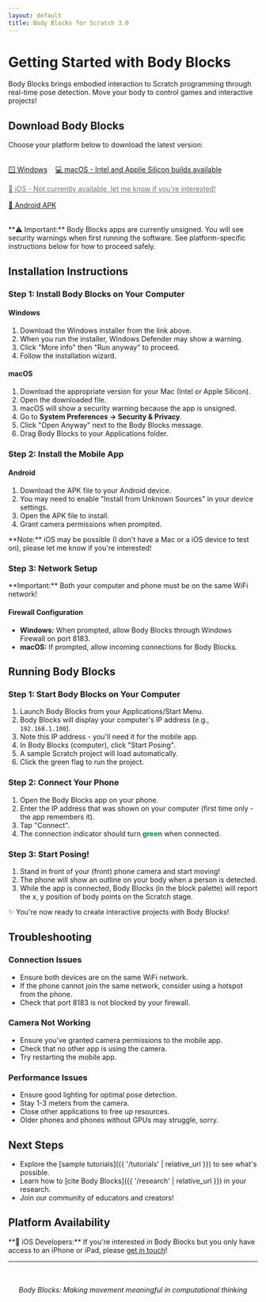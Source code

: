 ```yaml
---
layout: default
title: Body Blocks for Scratch 3.0
---
```


# Getting Started with Body Blocks

Body Blocks brings embodied interaction to Scratch programming through real-time pose detection. Move your body to control games and interactive projects!

## Download Body Blocks

Choose your platform below to download the latest version:

<div style="display: flex; flex-wrap: wrap; gap: 1rem; margin: 2rem 0;">
    <a href="https://github.com/stephenhowell/body-blocks/releases/latest" class="download-button">
        🪟 Windows
    </a>
    <a href="https://github.com/stephenhowell/body-blocks/releases/latest" class="download-button">
        💻 macOS - Intel and Applie Silicon builds available
    </a>
    <a href="#ios-interest" class="download-button" style="opacity: 0.6; cursor: not-allowed;">
        📱 iOS - Not currently available, let me know if you're interested!
    </a>
    <a href="https://github.com/stephenhowell/body-blocks/releases/latest" class="download-button">
        📱 Android APK
    </a>
</div>

<div class="warning" markdown="1">
**⚠️ Important:** Body Blocks apps are currently unsigned. You will see security warnings when first running the software. See platform-specific instructions below for how to proceed safely.
</div>

## Installation Instructions

<div class="step" markdown="1">

### Step 1: Install Body Blocks on Your Computer

#### Windows
1.  Download the Windows installer from the link above.
2.  When you run the installer, Windows Defender may show a warning.
3.  Click "More info" then "Run anyway" to proceed.
4.  Follow the installation wizard.

#### macOS
1.  Download the appropriate version for your Mac (Intel or Apple Silicon).
2.  Open the downloaded file.
3.  macOS will show a security warning because the app is unsigned.
4.  Go to **System Preferences → Security & Privacy**.
5.  Click "Open Anyway" next to the Body Blocks message.
6.  Drag Body Blocks to your Applications folder.

</div>

<div class="step" markdown="1">

### Step 2: Install the Mobile App

#### Android
1.  Download the APK file to your Android device.
2.  You may need to enable "Install from Unknown Sources" in your device settings.
3.  Open the APK file to install.
4.  Grant camera permissions when prompted.

<div class="info" markdown="1">
**Note:** iOS may be possible (I don't have a Mac or a iOS device to test on), please let me know if you're interested!
</div>
</div>

<div class="step" markdown="1">

### Step 3: Network Setup

<div class="warning" markdown="1">
**Important:** Both your computer and phone must be on the same WiFi network!
</div>

#### Firewall Configuration
- **Windows:** When prompted, allow Body Blocks through Windows Firewall on port 8183.
- **macOS:** If prompted, allow incoming connections for Body Blocks.

</div>

## Running Body Blocks

<div class="step" markdown="1">

### Step 1: Start Body Blocks on Your Computer

1.  Launch Body Blocks from your Applications/Start Menu.
2.  Body Blocks will display your computer's IP address (e.g., `192.168.1.100`).
3.  Note this IP address - you'll need it for the mobile app.
4.  In Body Blocks (computer), click "Start Posing".
5.  A sample Scratch project will load automatically.
6.  Click the green flag to run the project.

</div>

<div class="step" markdown="1">

### Step 2: Connect Your Phone

1.  Open the Body Blocks app on your phone.
2.  Enter the IP address that was shown on your computer (first time only - the app remembers it).
3.  Tap "Connect".
4.  The connection indicator should turn <span style="color: #03884a; font-weight: bold;">green</span> when connected.

</div>

<div class="step" markdown="1">

### Step 3: Start Posing!

1.  Stand in front of your (front) phone camera and start moving!
2.  The phone will show an outline on your body when a person is detected.
3.  While the app is connected, Body Blocks (in the block palette) will report the x, y position of body points on the Scratch stage.

</div>

<div class="success" markdown="1">
✨ You're now ready to create interactive projects with Body Blocks!
</div>

## Troubleshooting

### Connection Issues
- Ensure both devices are on the same WiFi network.
- If the phone cannot join the same network, consider using a hotspot from the phone.
- Check that port 8183 is not blocked by your firewall.

### Camera Not Working
- Ensure you've granted camera permissions to the mobile app.
- Check that no other app is using the camera.
- Try restarting the mobile app.

### Performance Issues
- Ensure good lighting for optimal pose detection.
- Stay 1-3 meters from the camera.
- Close other applications to free up resources.
- Older phones and phones without GPUs may struggle, sorry.

## Next Steps

- Explore the [sample tutorials]({{ '/tutorials' | relative_url }}) to see what's possible.
- Learn how to [cite Body Blocks]({{ '/research' | relative_url }}) in your research.
- Join our community of educators and creators!

## Platform Availability

<div id="ios-interest" class="info" markdown="1">
**🍎 iOS Developers:** If you're interested in Body Blocks but you only have access to an iPhone or iPad, please <a href="mailto:stephenhowell@outlook.ie?subject=Body%20Blocks%20for%20iOS">get in touch</a>!
</div>

---

<div style="text-align: center; margin-top: 3rem;">
    <p><em>Body Blocks: Making movement meaningful in computational thinking</em></p>
</div>
